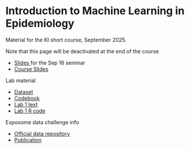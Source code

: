 # Introduction to Machine Learning in Epidemiology

Material for the KI short course, September 2025.

Note that this page will be deactivated at the end of the course 

- <a href="2025_09_16_KI_seminar.pdf">Slides </a> for the Sep 16 seminar
- <a href="2025_MLcourse_KI.pdf">Course Slides </a>

Lab material
- <a href="ML_data.xlsx">Dataset </a>
- <a href="codebook.xlsx">Codebook </a>
- <a href="Lab 1.docx">Lab 1 text </a>
- <a href="lab1.R">Lab 1 R code </a>

Exposome data challenge info
- [Official data repository](https://github.com/isglobal-exposomeHub/ExposomeDataChallenge2021])
- [Publication](https://pubmed.ncbi.nlm.nih.gov/36058017/)
